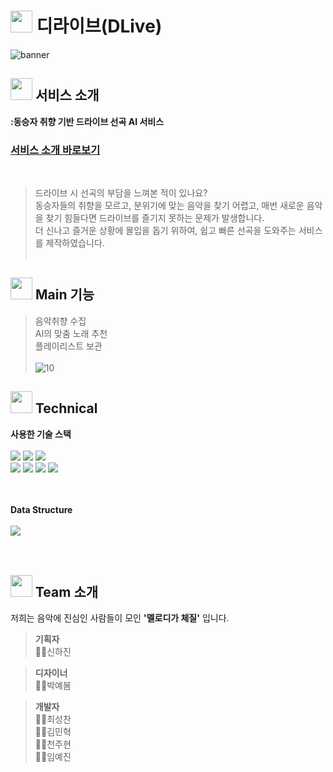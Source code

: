 # <img src = "https://www.notion.so/image/https%3A%2F%2Fs3-us-west-2.amazonaws.com%2Fsecure.notion-static.com%2F2d84f74b-2400-462d-ab8b-c89d880bbd12%2Fdlive_logo.png?table=block&id=b99ddc5a-4536-4328-8c77-32a5239a1cf0&spaceId=4bed42de-71b8-4266-b5a7-e99ce099274c&width=250&userId=d004bf15-60d6-4bbc-8417-a2eca108ac26&cache=v2" width="35" height="35" > 디라이브(DLive)
![banner](https://github.com/Club-PARD/Tell-Me/assets/74640695/8f7bc256-eccd-4118-b6a2-d7a850005a15)

## <img src = "https://github.com/1st-PARD-APP-PART/pixel_n_semicolon/assets/127292731/12061128-e02b-41f8-a1c4-6fd16dd95835" height="35"> 서비스 소개
**:동승자 취향 기반 드라이브 선곡 AI 서비스**<br>
### [서비스 소개 바로보기](https://www.notion.so/Dlive-b99ddc5a453643288c7732a5239a1cf0)  
<br>

> 드라이브 시 선곡의 부담을 느껴본 적이 있나요?<br>
> 동승자들의 취향을 모르고, 분위기에 맞는 음악을 찾기 어렵고, 매번 새로운 음악을 찾기 힘들다면 드라이브를 즐기지 못하는 문제가 발생합니다.<br>
> 더 신나고 즐거운 상황에 몰입을 돕기 위하여, 쉽고 빠른 선곡을 도와주는 서비스를 제작하였습니다.<br><br>


## <img src = "https://github.com/1st-PARD-APP-PART/pixel_n_semicolon/assets/127292731/120b212a-7351-407e-b3b5-55cb54791c84" height="35">  Main 기능 
> 음악취향 수집<br>
> AI의 맞춤 노래 추천<br>
> 플레이리스트 보관<br><br>
![10](https://github.com/Club-PARD/Tell-Me/assets/74640695/12c71708-e5f3-4297-84f6-685c1258f7bd)



## <img src = "https://github.com/1st-PARD-APP-PART/pixel_n_semicolon/assets/127292731/12061128-e02b-41f8-a1c4-6fd16dd95835" height="35"> Technical
**사용한 기술 스택**<br><br>
<img src="https://img.shields.io/badge/Flutter-white?style=for-the-badge&logo=Flutter&logoColor=02569B"/>
<img src="https://img.shields.io/badge/Firebase-white?style=for-the-badge&logo=Firebase&logoColor=FFCA28"/>
<img src="https://img.shields.io/badge/Dart-white?style=for-the-badge&logo=Dart&logoColor=0175C2"/>
<br>
<img src="https://img.shields.io/badge/Figma-white?style=for-the-badge&logo=Figma"/>
<img src="https://img.shields.io/badge/Git-white?style=for-the-badge&logo=Git&logoColor=F05032"/>
<img src="https://img.shields.io/badge/GitHub-white?style=for-the-badge&logo=GitHub&logoColor=181717"/>
<img src="https://img.shields.io/badge/.ENV-white?style=for-the-badge&logo=.ENV"/>
<br><br><br>


**Data Structure**<br><br>
<img src = "https://github.com/1st-PARD-APP-PART/pixel_n_semicolon/assets/127292731/ec1f6f3b-ea83-4a18-a6e5-05d940f3568c"><br><br><br>


## <img src = "https://github.com/1st-PARD-APP-PART/pixel_n_semicolon/assets/127292731/120b212a-7351-407e-b3b5-55cb54791c84" height="35"> Team 소개
저희는 음악에 진심인 사람들이 모인 **'멜로디가 체질'** 입니다.<br>

> **기획자**<br>
> 💁‍♀️신하진<br>

> **디자이너**<br>
> 👩‍🎨박예봄<br>

> **개발자**<br>
> 🧑‍💻최성찬<br>
> 🧑‍💻김민혁<br>
> 🧑‍💻천주현<br>
> 👩‍💻임예진<br>
